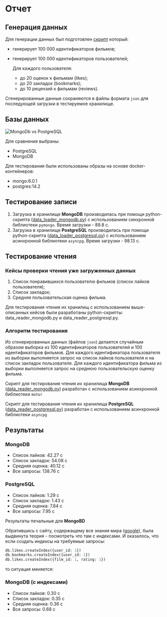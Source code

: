 # Отчет
## Генерация данных

Для генерации данных был подготовлен [скрипт](data_generator.py) который:

- генерирует 100 000 идентификаторов фильмов;
- генерирует 100 000 идентификаторов пользователей;
    
    Для каждого пользователя:
    
    - до 20 оценок к фильмам (likes);
    - до 20 закладок (bookmarks);
    - до 10 рецензий к фильмам (reviews).

Сгенерированные данные сохраняются в файлы формата `json` для последующей загрузки в тестируемое хранилище.

## Базы данных

![MongoDb vs PostgreSQL](https://scdn1.plesk.com/wp-content/uploads/2021/07/23084226/HEADER-blog_MongoDB-vs-PostgreSQL.png)

Для сравнения выбраны:

- PostgreSQL
- MongoDB

Для тестирования были использованы образы на основе docker-контейнеров:

- mongo:6.0.1
- postgres:14.2

## Тестирование записи

1. Загрузка в хранилище **MongoDB** производилась при помощи python-скрипта ([data_loader_mongodb.py](data_loader_mongodb.py)) с использованием синхронной библиотеки `pymongo`. Время загрузки -  89.8 с.
2. Загрузка в хранилище **PostgreSQL** производилась при помощи python-скрипта ([data_loader_postgresql.py](data_loader_postgresql.py)) с использованием асинхронной библиотеки `asyncpg`. Время загрузки -  98.13 с.

## Тестирование чтения

### Кейсы проверки чтения уже загруженных данных

1. Cписок понравившихся пользователю фильмов (список лайков пользователя);
2. Cписок закладок;
3. Cредняя пользовательская оценка фильма.

Для тестирования чтения их хранилищ с использованием выше-описанных кейсов были разработаны python-скрипты: data_reader_mongodb.py и data_reader_postgresql.py.

### Алгоритм тестирования

Из сгенерированных данных (файлов `json`) делается случайным образом выборка из 100 идентификаторов пользователей и 100 идентификаторов фильмов. Для каждого идентификатора пользователя из выборки выполняется запрос на список лайков пользователя и на список закладок пользователя. Для каждого идентификатора фильма из выборки выполняется запрос на среднюю пользовательскую оценку фильма.

Скрипт для тестирования чтения их хранилища **MongoDB** ([data_reader_mongodb.py](data_reader_mongodb.py)) разработан с использованием асинхронной библиотеки `motor`

Скрипт для тестирования чтения их хранилища **PostgreSQL** ([data_reader_postgresql.py](data_reader_postgresql.py)) разработан с использованием асинхронной библиотеки `asyncpg`

## Результаты

### MongoDB

- Список лайков: 42.27 с
- Список закладок: 54.08 с
- Средняя оценка: 40.12 с
- Все запросы: 138.76 c

### PostgreSQL

- Список лайков:  1.29 с
- Список закладок: 1.43 с
- Средняя оценка: 7.84 с
- Все запросы: 7.95 с

Результаты печальные для **MongoBD**

Обратившись с сайту, содержащему все знания мира ([google](https://www.google.com/)), была выдвинута теория - посмотреть что там с индексами. И оказалось, что если создать индексы на требуемые запросы:

```python
db.likes.createIndex({user_id: 1})
db.bookmarks.createIndex({user_id: 1})
db.likes.createIndex({film_id: 1, rating: 1})
```

то ситуация меняется:

### MongoDB (с индексами)

- Список лайков: 0.30 с
- Список закладок: 0.35 с
- Средняя оценка: 0.36 с
- Все запросы: 0.68 c
